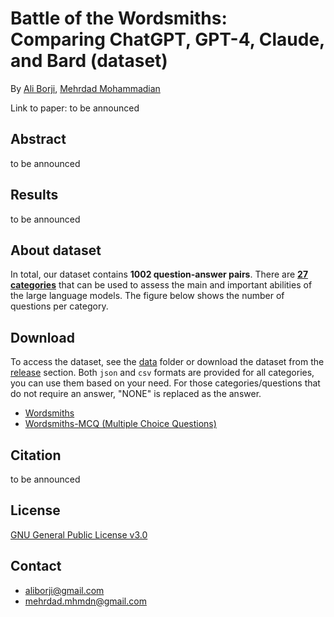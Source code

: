 # Battle of the Wordsmiths: Comparing ChatGPT, GPT-4, Claude, and Bard (dataset)

By [Ali Borji](https://scholar.google.com/citations?hl=en&user=7jTNT1IAAAAJ&view_op=list_works&sortby=pubdate), [Mehrdad Mohammadian](https://scholar.google.com/citations?user=oVnfWYQAAAAJ&hl=en&authuser=1)

Link to paper: to be announced 

## Abstract
to be announced 

## Results
to be announced 


## About dataset
In total, our dataset contains **1002 question-answer pairs**. There are [**27 categories**](https://github.com/mehrdad-dev/Battle-of-the-Wordsmiths/blob/main/CATEGORIES.md) that can be used to assess the main and important abilities of the large language models. The figure below shows the number of questions per category.

## Download
To access the dataset, see the [data](https://github.com/mehrdad-dev/Battle-of-the-Wordsmiths/tree/main/data) folder or download the dataset from the [release](https://github.com/mehrdad-dev/Battle-of-the-Wordsmiths/releases) section. Both ``json`` and ``csv`` formats are provided for all categories, you can use them based on your need. For those categories/questions that do not require an answer, "NONE" is replaced as the answer.

- [Wordsmiths](https://github.com/mehrdad-dev/Battle-of-the-Wordsmiths/tree/main/data/Wordsmiths)
- [Wordsmiths-MCQ (Multiple Choice Questions)](https://github.com/mehrdad-dev/Battle-of-the-Wordsmiths/tree/main/data/Wordsmiths-MCQ)

## Citation
to be announced 

## License 
[GNU General Public License v3.0](https://github.com/mehrdad-dev/Battle-of-the-Wordsmiths/blob/main/LICENSE)

## Contact 

- aliborji@gmail.com
- mehrdad.mhmdn@gmail.com


